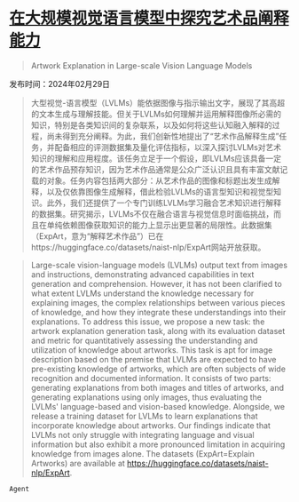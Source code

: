 # [在大规模视觉语言模型中探究艺术品阐释能力](https://arxiv.org/abs/2403.00068)

> Artwork Explanation in Large-scale Vision Language Models

发布时间：2024年02月29日

> 大型视觉-语言模型（LVLMs）能依据图像与指示输出文字，展现了其高超的文本生成与理解技能。但关于LVLMs如何理解并运用解释图像所必需的知识，特别是各类知识间的复杂联系，以及如何将这些认知融入解释的过程，尚未得到充分阐释。为此，我们创新性地提出了“艺术作品解释生成”任务，并配备相应的评测数据集及量化评估指标，以深入探讨LVLMs对艺术知识的理解和应用程度。该任务立足于一个假设，即LVLMs应该具备一定的艺术作品预存知识，因为艺术作品通常是公众广泛认识且具有丰富文献记载的对象。任务内容包括两大部分：从艺术作品的图像和标题出发生成解释，以及仅依靠图像生成解释，借此检验LVLMs的语言型知识和视觉型知识。此外，我们还提供了一个专门训练LVLMs学习融合艺术知识进行解释的数据集。研究揭示，LVLMs不仅在融合语言与视觉信息时面临挑战，而且在单纯依赖图像获取知识的能力上显示出更显著的局限性。此数据集（ExpArt，意为“解释艺术作品”）已在https://huggingface.co/datasets/naist-nlp/ExpArt网站开放获取。

> Large-scale vision-language models (LVLMs) output text from images and instructions, demonstrating advanced capabilities in text generation and comprehension. However, it has not been clarified to what extent LVLMs understand the knowledge necessary for explaining images, the complex relationships between various pieces of knowledge, and how they integrate these understandings into their explanations. To address this issue, we propose a new task: the artwork explanation generation task, along with its evaluation dataset and metric for quantitatively assessing the understanding and utilization of knowledge about artworks. This task is apt for image description based on the premise that LVLMs are expected to have pre-existing knowledge of artworks, which are often subjects of wide recognition and documented information. It consists of two parts: generating explanations from both images and titles of artworks, and generating explanations using only images, thus evaluating the LVLMs' language-based and vision-based knowledge. Alongside, we release a training dataset for LVLMs to learn explanations that incorporate knowledge about artworks. Our findings indicate that LVLMs not only struggle with integrating language and visual information but also exhibit a more pronounced limitation in acquiring knowledge from images alone. The datasets (ExpArt=Explain Artworks) are available at https://huggingface.co/datasets/naist-nlp/ExpArt.

`Agent`